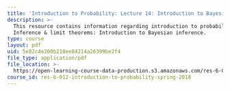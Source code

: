 ```yaml
---
title: 'Introduction to Probability: Lecture 14: Introduction to Bayesian Inference'
description: >-
  This resource contains information regarding introduction to probability:
  Inference & limit theorems: Introduction to Bayesian inference.
type: course
layout: pdf
uid: 5e82c4e200b218ee84214a26399be2f4
file_type: application/pdf
file_location: >-
  https://open-learning-course-data-production.s3.amazonaws.com/res-6-012-introduction-to-probability-spring-2018/5e82c4e200b218ee84214a26399be2f4_MITRES_6_012S18_L14.pdf
course_id: res-6-012-introduction-to-probability-spring-2018
---
```

